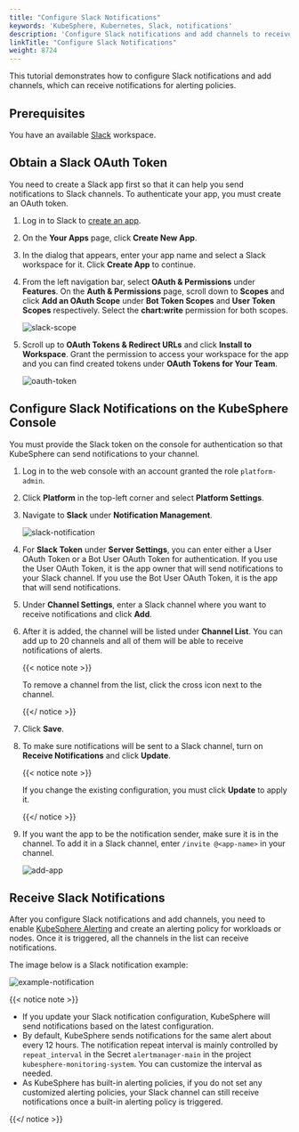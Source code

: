 ```yaml
---
title: "Configure Slack Notifications"
keywords: 'KubeSphere, Kubernetes, Slack, notifications'
description: 'Configure Slack notifications and add channels to receive notifications from alerting policies, kube-events, and kube-auditing.'
linkTitle: "Configure Slack Notifications"
weight: 8724
---
```


This tutorial demonstrates how to configure Slack notifications and add channels, which can receive notifications for alerting policies.

## Prerequisites

You have an available [Slack](https://slack.com/) workspace.

## Obtain a Slack OAuth Token

You need to create a Slack app first so that it can help you send notifications to Slack channels. To authenticate your app, you must create an OAuth token.

1. Log in to Slack to [create an app](https://api.slack.com/apps).

2. On the **Your Apps** page, click **Create New App**.

3. In the dialog that appears, enter your app name and select a Slack workspace for it. Click **Create App** to continue.

4. From the left navigation bar, select **OAuth & Permissions** under **Features**. On the **Auth & Permissions** page, scroll down to **Scopes** and click **Add an OAuth Scope** under **Bot Token Scopes** and **User Token Scopes** respectively. Select the **chart:write** permission for both scopes.

   ![slack-scope](/images/docs/cluster-administration/platform-settings/notification-management/configure-slack/slack-scope.png)

5. Scroll up to **OAuth Tokens & Redirect URLs** and click **Install to Workspace**. Grant the permission to access your workspace for the app and you can find created tokens under **OAuth Tokens for Your Team**.

   ![oauth-token](/images/docs/cluster-administration/platform-settings/notification-management/configure-slack/oauth-token.png)

## Configure Slack Notifications on the KubeSphere Console

You must provide the Slack token on the console for authentication so that KubeSphere can send notifications to your channel.

1. Log in to the web console with an account granted the role `platform-admin`.

2. Click **Platform** in the top-left corner and select **Platform Settings**.

3. Navigate to **Slack** under **Notification Management**.

   ![slack-notification](/images/docs/cluster-administration/platform-settings/notification-management/configure-slack/slack-notification.png)

4. For **Slack Token** under **Server Settings**, you can enter either a User OAuth Token or a Bot User OAuth Token for authentication. If you use the User OAuth Token, it is the app owner that will send notifications to your Slack channel. If you use the Bot User OAuth Token, it is the app that will send notifications.

5. Under **Channel Settings**, enter a Slack channel where you want to receive notifications and click **Add**.

6. After it is added, the channel will be listed under **Channel List**. You can add up to 20 channels and all of them will be able to receive notifications of alerts.

   {{< notice note >}}

   To remove a channel from the list, click the cross icon next to the channel.

   {{</ notice >}} 

7. Click **Save**.

8. To make sure notifications will be sent to a Slack channel, turn on **Receive Notifications** and click **Update**.

   {{< notice note >}}

   If you change the existing configuration, you must click **Update** to apply it.

   {{</ notice >}} 

9. If you want the app to be the notification sender, make sure it is in the channel. To add it in a Slack channel, enter `/invite @<app-name>` in your channel.

   ![add-app](/images/docs/cluster-administration/platform-settings/notification-management/configure-slack/add-app.png)

## Receive Slack Notifications

After you configure Slack notifications and add channels, you need to enable [KubeSphere Alerting](../../../../pluggable-components/alerting/) and create an alerting policy for workloads or nodes. Once it is triggered, all the channels in the list can receive notifications.

The image below is a Slack notification example:

![example-notification](/images/docs/cluster-administration/platform-settings/notification-management/configure-slack/example-notification.png)

{{< notice note >}}

- If you update your Slack notification configuration, KubeSphere will send notifications based on the latest configuration.
- By default, KubeSphere sends notifications for the same alert about every 12 hours. The notification repeat interval is mainly controlled by `repeat_interval` in the Secret `alertmanager-main` in the project `kubesphere-monitoring-system`. You can customize the interval as needed.
- As KubeSphere has built-in alerting policies, if you do not set any customized alerting policies, your Slack channel can still receive notifications once a built-in alerting policy is triggered.

{{</ notice >}} 

